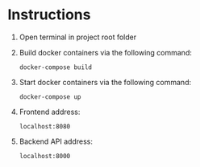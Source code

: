 # Instructions

1. Open terminal in project root folder
2. Build docker containers via the following command:

    ``` docker-compose build ```
3. Start docker containers via the following command:

    ``` docker-compose up ```
4. Frontend address:

    ``` localhost:8080 ```
5. Backend API address:

    ``` localhost:8000 ```
